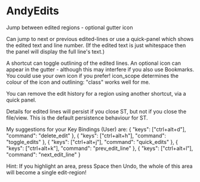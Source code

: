 AndyEdits
=========

Jump between edited regions - optional gutter icon

Can jump to next or previous edited-lines or use a 
quick-panel which shows the edited text and line number. 
(If the edited text is just whitespace then the panel 
will display the full line's text.)

A shortcut can toggle outlining of the edited lines. 
An optional icon can appear in the gutter - although 
this may interfere if you also use Bookmarks. You 
could use your own icon if you prefer! icon_scope 
determines the colour of the icon and outlining: 
"class" works well for me.

You can remove the edit history for a region using 
another shortcut, via a quick panel.

Details for edited lines will persist if you close ST, 
but not if you close the file/view. This is the 
default persistence behaviour for ST.

My suggestions for your Key Bindings (User) are:
{ "keys": ["ctrl+alt+d"], "command": "delete_edit" },
{ "keys": ["ctrl+alt+h"], "command": "toggle_edits" },
{ "keys": ["ctrl+alt+j"], "command": "quick_edits" },
{ "keys": ["ctrl+alt+k"], "command": "prev_edit_line" },
{ "keys": ["ctrl+alt+l"], "command": "next_edit_line" }

Hint: If you highlight an area, press Space then Undo, 
the whole of this area will become a single edit-region!
